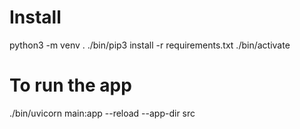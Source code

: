 # Install

python3 -m venv .
./bin/pip3 install -r requirements.txt
./bin/activate

# To run the app

./bin/uvicorn main:app --reload --app-dir src
